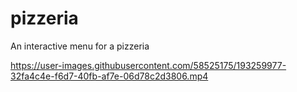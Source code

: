 # pizzeria
An interactive menu for a pizzeria 


https://user-images.githubusercontent.com/58525175/193259977-32fa4c4e-f6d7-40fb-af7e-06d78c2d3806.mp4

